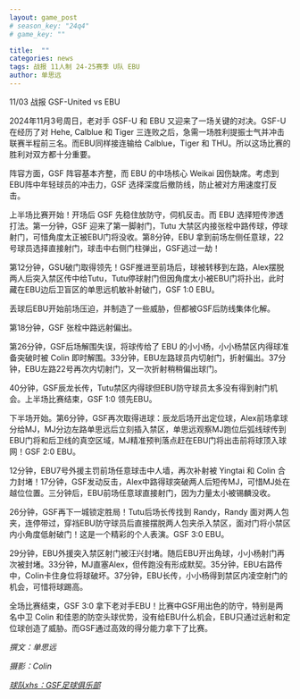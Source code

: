 ```yaml
---
layout: game_post
# season_key: "24q4"
# game_key: ""

title:  ""
categories: news
tags: 战报 11人制 24-25赛季 U队 EBU
author: 单思远
---
```


11/03 战报 GSF-United vs EBU

2024年11月3号周日，老对手 GSF-U 和 EBU 又迎来了一场关键的对决。GSF-U在经历了对 Hehe, Calblue 和 Tiger 三连败之后，急需一场胜利提振士气并冲击联赛半程前三名。而EBU同样接连输给 Calblue，Tiger 和 THU。所以这场比赛的胜利对双方都十分重要。

阵容方面，GSF 阵容基本齐整，而 EBU 的中场核心 Weikai 因伤缺席。考虑到EBU阵中年轻球员的冲击力，GSF 选择深度后撤防线，防止被对方用速度打反击。

上半场比赛开始！开场后 GSF 先稳住放防守，伺机反击。而 EBU 选择短传渗透打法。第一分钟，GSF 迎来了第一脚射门，Tutu 大禁区内接张栓中路传球，停球射门，可惜角度太正被EBU门将没收。第8分钟，EBU 拿到前场左侧任意球，22号球员选择直接射门，球击中右侧门柱弹出，GSF逃过一劫！

第12分钟，GSU破门取得领先！GSF推进至前场后，球被转移到左路，Alex摆脱两人后突入禁区传中给Tutu，Tutu停球射门但因角度太小被EBU门将扑出，此时藏在EBU边后卫盲区的单思远机敏补射破门，GSF 1:0 EBU。

丢球后EBU开始前场压迫，并制造了一些威胁，但都被GSF后防线集体化解。

第18分钟，GSF 张栓中路远射偏出。

第26分钟，GSF后场解围失误，将球传给了 EBU 的小小杨，小小杨禁区内得球准备突破时被 Colin 即时解围。33分钟，EBU左路球员内切射门，折射偏出。37分钟，EBU左路22号再次内切射门，又一次折射稍稍偏出球门。

40分钟，GSF辰龙长传，Tutu禁区内得球但EBU防守球员太多没有得到射门机会。上半场比赛结束，GSF 1:0 领先EBU。

下半场开始。第6分钟，GSF再次取得进球：辰龙后场开出定位球，Alex前场拿球分给MJ，MJ分边左路单思远后立刻插入禁区，单思远观察MJ跑位后弧线球传到EBU门将和后卫线的真空区域，MJ精准预判落点赶在EBU门将出击前将球顶入球网！GSF 2:0 EBU。

12分钟，EBU7号外援主罚前场任意球击中人墙，再次补射被 Yingtai 和 Colin 合力封堵！17分钟，GSF发动反击，Alex中路得球突破两人后短传MJ，可惜MJ处在越位位置。三分钟后，EBU前场任意球直接射门，因为力量太小被锡麟没收。

26分钟，GSF再下一城锁定胜局！Tutu后场长传找到 Randy，Randy 面对两人包夹，连停带过，穿裆EBU防守球员后直接摆脱两人包夹杀入禁区，面对门将小禁区内小角度低射破门！这是一个精彩的个人表演。GSF 3:0 EBU。

29分钟，EBU外援突入禁区射门被汪兴封堵。随后EBU开出角球，小小杨射门再次被封堵。33分钟，MJ直塞Alex，但传跑没有形成默契。35分钟，EBU右路传中，Colin卡住身位将球破坏。37分钟，EBU长传，小小杨得到禁区内凌空射门的机会，可惜将球踢高。

全场比赛结束，GSF 3:0 拿下老对手EBU！比赛中GSF用出色的防守，特别是两名中卫 Colin 和佳恩的防空头球优势，没有给EBU什么机会，EBU只通过远射和定位球创造了威胁。而GSF通过高效的得分能力拿下了比赛。

*撰文：单思远*

*摄影：Colin*

[*球队xhs：GSF足球俱乐部*](https://www.xiaohongshu.com/user/profile/61dfc801000000001000bfa6)
